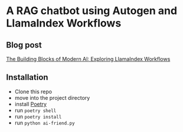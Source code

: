 # A RAG chatbot using Autogen and LlamaIndex Workflows

## Blog post

  [The Building Blocks of Modern AI: Exploring LlamaIndex Workflows]()

## Installation

- Clone this repo
- move into the project directory
- install [Poetry](https://python-poetry.org/docs/#installation)
- run `poetry shell`
- run `poetry install`
- run `python ai-friend.py`